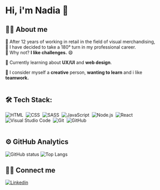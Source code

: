 # Hi, i'm Nadia :wave:

##  :woman_technologist: About me
:convenience_store: After 12 years of working in retail in the field of visual merchandising,</br>  :rocket: I have decided to take a 180° turn in my professional career.</br>
:mechanical_arm: Why not? **I like challenges.**  :smile:

:pushpin: Currently learning about **UX/UI** and **web design**.

:art: I consider myself a **creative** person, **wanting to learn** and i like **teamwork.** </br></br>
 
## 🛠 Tech Stack:
![HTML](https://img.shields.io/badge/-HTML-05122A?style=flat&logo=HTML5)&nbsp;
![CSS](https://img.shields.io/badge/-CSS-05122A?style=flat&logo=CSS3&logoColor=1572B6)&nbsp;
![SASS](https://img.shields.io/badge/-Sass-05122A?style=flat&logo=sass)&nbsp;
![JavaScript](https://img.shields.io/badge/-JavaScript-05122A?style=flat&logo=javascript)&nbsp;
![Node.js](https://img.shields.io/badge/-Node.js-05122A?style=flat&logo=node.js)&nbsp;
![React](https://img.shields.io/badge/-React-05122A?style=flat&logo=react)&nbsp;
![Visual Studio Code](https://img.shields.io/badge/-Visual%20Studio%20Code-05122A?style=flat&logo=visual-studio-code&logoColor=007ACC)&nbsp;
![Git](https://img.shields.io/badge/-Git-05122A?style=flat&logo=git)&nbsp;
![GitHub](https://img.shields.io/badge/-GitHub-05122A?style=flat&logo=github)&nbsp;</br></br>

## :gear: GitHub Analytics
![GitHub status](https://github-readme-stats.vercel.app/api?username=creativa-nk&show_icons=true&hide_border=true&&count_private=hide&include_all_commits=true&custom_title=My%20GitHub%20stats&theme=radical&hide=prs,issues)
![Top Langs](https://github-readme-stats.vercel.app/api/top-langs/?username=creativa-nk&layout=compact&theme=radical)</br>

## 🤝🏻 Connect me
[![Linkedin](https://img.shields.io/badge/nadia-klokova-91a672a7?style=flat&logo=linkedin&color=blue)](https://www.linkedin.com/in/nadia-klokova-91a672a7/?locale=es_ES)
